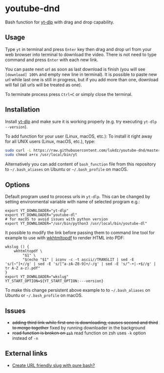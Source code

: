 # youtube-dnd
Bash function for [yt-dlp](https://github.com/yt-dlp/yt-dlp) with drag and drop capability.

## Usage
Type `yt` in terminal and press `Enter` key then drag and drop url from your web browser into terminal to download the video.
There is not need to type command and press `Enter` with each new link.

You can paste next url as soon as last download is finish (you will see `[download] 100%` and empty new line in terminal). 
It is possible to paste new url while last one is still in progress, but if you add more than one, download will fail (all urls will be treated as one).

To terminate process press `Ctrl+C` or simply close the terminal. 

## Installation
Install [yt-dlp](https://github.com/ytdl-org/youtube-dl) and make sure it is working properly (e.g. try executing `yt-dlp --version`).

To add function for your user (Linux, macOS, etc.):
To install it right away for all UNIX users (Linux, macOS, etc.), type:

```bash
sudo curl -L https://raw.githubusercontent.com/lukdz/youtube-dnd/master/yt -o /usr/local/bin/yt
sudo chmod a+rx /usr/local/bin/yt
```

Alternatively you can add content of `bash_function` file from this repository to `~/.bash_aliases` on Ubuntu or `~/.bash_profile` on macOS.

## Options
Default program used to process urls in `yt-dlp`. 
This can be changed by setting environmental variable with name of selected program e.g.:
```
export YT_DOWNLOADER="yt-dlp"
export YT_DOWNLOADER="youtube-dl"
# for macOS to avoid issues with python version
export YT_DOWNLOADER="/usr/bin/python3 /usr/local/bin/youtube-dl"
```

It possible to modify the link before passing them to command line tool for example 
to use with [wkhtmltopdf](https://wkhtmltopdf.org/) to render HTML into PDF:
```
wkslug () {
    wkhtmltopdf \
        "$1" \
        "$(echo "$1" | iconv -c -t ascii//TRANSLIT | sed -E 's/[~^]+//g' | sed -E 's/[^a-zA-Z0-9]+/-/g' | sed -E 's/^-+|-+$//g' | tr A-Z a-z).pdf"
}
export YT_DOWNLOADER="wkslug"
YT_START_OPTION=${YT_START_OPTION:---version}
```

To make this change persistent above example to to `~/.bash_aliases` on Ubuntu or `~/.bash_profile` on macOS.

## Issues
- ~~adding third link while first one is downloading, causes second and third to merge together~~ 
fixed by running downloader in the background
- ~~read function is broken on `zsh`~~ read function on zsh uses `-k` option instead of `-n`

## External links
- [Create URL friendly slug with pure bash?](https://stackoverflow.com/questions/47050589/create-url-friendly-slug-with-pure-bash)
